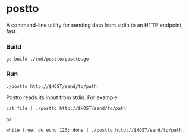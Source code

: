 # postto

A command-line utility for sending data from stdin to an HTTP endpoint, fast.

### Build
```
go build ./cmd/postto/postto.go
``` 

### Run
```
./postto http://$HOST/send/to/path
```

Postto reads its input from stdin. For example:
```
cat file | ./postto http://$HOST/send/to/path
```
or
```
while true; do echo 123; done | ./postto http://$HOST/send/to/path
```
